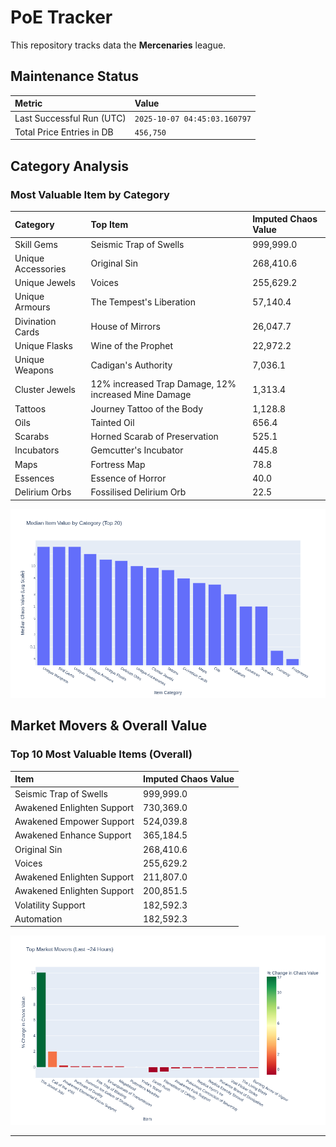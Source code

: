 # PoE Tracker

This repository tracks data the **Mercenaries** league.

## Maintenance Status

<!-- START_MAINTENANCE -->
| Metric | Value |
|:---|:---|
| Last Successful Run (UTC) | `2025-10-07 04:45:03.160797` |
| Total Price Entries in DB | `456,750` |

<!-- END_MAINTENANCE -->

## Category Analysis

<!-- START_CATEGORY_ANALYSIS -->
### Most Valuable Item by Category
| Category | Top Item | Imputed Chaos Value |
| :--- | :--- | :--- |
| Skill Gems | Seismic Trap of Swells | 999,999.0 |
| Unique Accessories | Original Sin | 268,410.6 |
| Unique Jewels | Voices | 255,629.2 |
| Unique Armours | The Tempest's Liberation | 57,140.4 |
| Divination Cards | House of Mirrors | 26,047.7 |
| Unique Flasks | Wine of the Prophet | 22,972.2 |
| Unique Weapons | Cadigan's Authority | 7,036.1 |
| Cluster Jewels | 12% increased Trap Damage, 12% increased Mine Damage | 1,313.4 |
| Tattoos | Journey Tattoo of the Body | 1,128.8 |
| Oils | Tainted Oil | 656.4 |
| Scarabs | Horned Scarab of Preservation | 525.1 |
| Incubators | Gemcutter's Incubator | 445.8 |
| Maps | Fortress Map | 78.8 |
| Essences | Essence of Horror | 40.0 |
| Delirium Orbs | Fossilised Delirium Orb | 22.5 |


![Category Analysis Chart](charts/category_analysis.png)
<!-- END_CATEGORY_ANALYSIS -->

## Market Movers & Overall Value

<!-- START_ANALYSIS -->
### Top 10 Most Valuable Items (Overall)
| Item | Imputed Chaos Value |
| :--- | :--- |
| Seismic Trap of Swells | 999,999.0 |
| Awakened Enlighten Support | 730,369.0 |
| Awakened Empower Support | 524,039.8 |
| Awakened Enhance Support | 365,184.5 |
| Original Sin | 268,410.6 |
| Voices | 255,629.2 |
| Awakened Enlighten Support | 211,807.0 |
| Awakened Enlighten Support | 200,851.5 |
| Volatility Support | 182,592.3 |
| Automation | 182,592.3 |


![Market Movers Chart](charts/market_movers.png)
<!-- END_ANALYSIS -->

---
